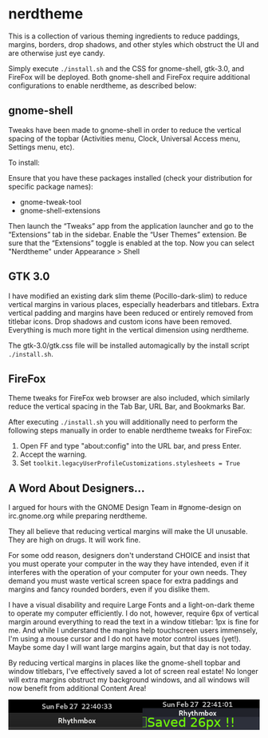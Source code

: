 # nerdtheme

This is a collection of various theming ingredients to reduce paddings, margins, borders, drop shadows, and other styles which obstruct the UI and are otherwise just eye candy.

Simply execute `./install.sh` and the CSS for gnome-shell, gtk-3.0, and FireFox will be deployed. Both gnome-shell and FireFox require additional configurations to enable nerdtheme, as described below:

## gnome-shell

Tweaks have been made to gnome-shell in order to reduce the vertical spacing of the topbar (Activities menu, Clock, Universal Access menu, Settings menu, etc).

To install:

Ensure that you have these packages installed (check your distribution for specific package names):
* gnome-tweak-tool
* gnome-shell-extensions

Then launch the “Tweaks” app from the application launcher and go to the “Extensions” tab in the sidebar. Enable the “User Themes” extension. Be sure that the “Extensions” toggle is enabled at the top. Now you can select "Nerdtheme" under Appearance > Shell

## GTK 3.0

I have modified an existing dark slim theme (Pocillo-dark-slim) to reduce vertical margins in various places, especially headerbars and titlebars. Extra vertical padding and margins have been reduced or entirely removed from titlebar icons. Drop shadows and custom icons have been removed. Everything is much more tight in the vertical dimension using nerdtheme.

The gtk-3.0/gtk.css file will be installed automagically by the install script `./install.sh`.

## FireFox

Theme tweaks for FireFox web browser are also included, which similarly reduce the vertical spacing in the Tab Bar, URL Bar, and Bookmarks Bar.

After executing `./install.sh` you will additionally need to perform the following steps manually in order to enable nerdtheme tweaks for FireFox:

1. Open FF and type "about:config" into the URL bar, and press Enter.
1. Accept the warning.
1. Set `toolkit.legacyUserProfileCustomizations.stylesheets = True`

## A Word About Designers...

I argued for hours with the GNOME Design Team in #gnome-design on irc.gnome.org while preparing nerdtheme.

They all believe that reducing vertical margins will make the UI unusable. They are high on drugs. It will work fine.

For some odd reason, designers don't understand CHOICE and insist that you must operate your computer in the way they have intended, even if it interferes with the operation of your computer for your own needs. They demand you must waste vertical screen space for extra paddings and margins and fancy rounded borders, even if you dislike them.

I have a visual disability and require Large Fonts and a light-on-dark theme to operate my computer efficiently. I do not, however, require 6px of vertical margin around everything to read the text in a window titlebar: 1px is fine for me. And while I understand the margins help touchscreen users immensely, I'm using a mouse cursor and I do not have motor control issues (yet!). Maybe some day I will want large margins again, but that day is not today.

By reducing vertical margins in places like the gnome-shell topbar and window titlebars, I've effectively saved a lot of screen real estate! No longer will extra margins obstruct my background windows, and all windows will now benefit from additional Content Area!

![Sample of nerdtheme wasting fewer vertical pixels](nerdtheme-saves-px.png "Nerdtheme Saves Pixels")
